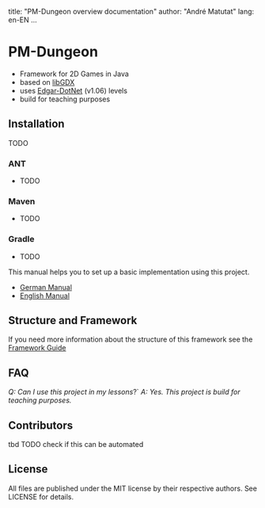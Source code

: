 title: "PM-Dungeon overview documentation"
author: "André Matutat"
lang: en-EN
...

# PM-Dungeon

- Framework for 2D Games in Java
- based on [libGDX](https://libgdx.com/)
- uses [Edgar-DotNet](https://github.com/OndrejNepozitek/Edgar-DotNet) (v1.06) levels
- build for teaching purposes

## Installation

TODO

### ANT
- TODO
### Maven
- TODO
### Gradle
- TODO

This manual helps you to set up a basic implementation using this project. 
- [German Manual](./manual_DE.md)
- [English Manual](./manual_EN.md)


## Structure and Framework
If you need more information about the structure of this framework see the [Framework Guide](/framework_EN)


## FAQ
*Q: Can I use this project in my lessons*?` 
*A: Yes. This project is build for teaching purposes.*

## Contributors

tbd
TODO check if this can be automated 


## License

All files are published under the MIT license by their respective authors. See LICENSE for details.
